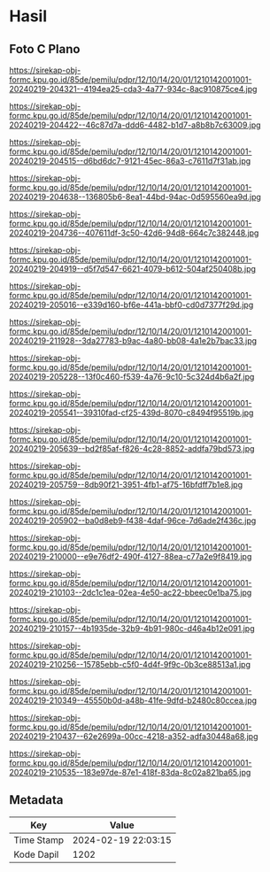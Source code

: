 # Hasil

## Foto C Plano

https://sirekap-obj-formc.kpu.go.id/85de/pemilu/pdpr/12/10/14/20/01/1210142001001-20240219-204321--4194ea25-cda3-4a77-934c-8ac910875ce4.jpg

https://sirekap-obj-formc.kpu.go.id/85de/pemilu/pdpr/12/10/14/20/01/1210142001001-20240219-204422--46c87d7a-ddd6-4482-b1d7-a8b8b7c63009.jpg

https://sirekap-obj-formc.kpu.go.id/85de/pemilu/pdpr/12/10/14/20/01/1210142001001-20240219-204515--d6bd6dc7-9121-45ec-86a3-c7611d7f31ab.jpg

https://sirekap-obj-formc.kpu.go.id/85de/pemilu/pdpr/12/10/14/20/01/1210142001001-20240219-204638--136805b6-8ea1-44bd-94ac-0d595560ea9d.jpg

https://sirekap-obj-formc.kpu.go.id/85de/pemilu/pdpr/12/10/14/20/01/1210142001001-20240219-204736--407611df-3c50-42d6-94d8-664c7c382448.jpg

https://sirekap-obj-formc.kpu.go.id/85de/pemilu/pdpr/12/10/14/20/01/1210142001001-20240219-204919--d5f7d547-6621-4079-b612-504af250408b.jpg

https://sirekap-obj-formc.kpu.go.id/85de/pemilu/pdpr/12/10/14/20/01/1210142001001-20240219-205016--e339d160-bf6e-441a-bbf0-cd0d7377f29d.jpg

https://sirekap-obj-formc.kpu.go.id/85de/pemilu/pdpr/12/10/14/20/01/1210142001001-20240219-211928--3da27783-b9ac-4a80-bb08-4a1e2b7bac33.jpg

https://sirekap-obj-formc.kpu.go.id/85de/pemilu/pdpr/12/10/14/20/01/1210142001001-20240219-205228--13f0c460-f539-4a76-9c10-5c324d4b6a2f.jpg

https://sirekap-obj-formc.kpu.go.id/85de/pemilu/pdpr/12/10/14/20/01/1210142001001-20240219-205541--39310fad-cf25-439d-8070-c8494f95519b.jpg

https://sirekap-obj-formc.kpu.go.id/85de/pemilu/pdpr/12/10/14/20/01/1210142001001-20240219-205639--bd2f85af-f826-4c28-8852-addfa79bd573.jpg

https://sirekap-obj-formc.kpu.go.id/85de/pemilu/pdpr/12/10/14/20/01/1210142001001-20240219-205759--8db90f21-3951-4fb1-af75-16bfdff7b1e8.jpg

https://sirekap-obj-formc.kpu.go.id/85de/pemilu/pdpr/12/10/14/20/01/1210142001001-20240219-205902--ba0d8eb9-f438-4daf-96ce-7d6ade2f436c.jpg

https://sirekap-obj-formc.kpu.go.id/85de/pemilu/pdpr/12/10/14/20/01/1210142001001-20240219-210000--e9e76df2-490f-4127-88ea-c77a2e9f8419.jpg

https://sirekap-obj-formc.kpu.go.id/85de/pemilu/pdpr/12/10/14/20/01/1210142001001-20240219-210103--2dc1c1ea-02ea-4e50-ac22-bbeec0e1ba75.jpg

https://sirekap-obj-formc.kpu.go.id/85de/pemilu/pdpr/12/10/14/20/01/1210142001001-20240219-210157--4b1935de-32b9-4b91-980c-d46a4b12e091.jpg

https://sirekap-obj-formc.kpu.go.id/85de/pemilu/pdpr/12/10/14/20/01/1210142001001-20240219-210256--15785ebb-c5f0-4d4f-9f9c-0b3ce88513a1.jpg

https://sirekap-obj-formc.kpu.go.id/85de/pemilu/pdpr/12/10/14/20/01/1210142001001-20240219-210349--45550b0d-a48b-41fe-9dfd-b2480c80ccea.jpg

https://sirekap-obj-formc.kpu.go.id/85de/pemilu/pdpr/12/10/14/20/01/1210142001001-20240219-210437--62e2699a-00cc-4218-a352-adfa30448a68.jpg

https://sirekap-obj-formc.kpu.go.id/85de/pemilu/pdpr/12/10/14/20/01/1210142001001-20240219-210535--183e97de-87e1-418f-83da-8c02a821ba65.jpg


## Metadata

| Key        | Value               |
| ---------- | ------------------- |
| Time Stamp | 2024-02-19 22:03:15 |
| Kode Dapil | 1202                |



